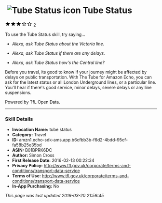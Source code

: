 # &nbsp;<img src="https://github.com/dale3h/alexa-skills-list/raw/master/skills/tube-status/B01BPRK6DC/app_icon" alt="Tube Status icon" width="36"> Tube Status
![3 stars](../../../images/ic_star_black_18dp_1x.png)![3 stars](../../../images/ic_star_black_18dp_1x.png)![3 stars](../../../images/ic_star_black_18dp_1x.png)![3 stars](../../../images/ic_star_border_black_18dp_1x.png)![3 stars](../../../images/ic_star_border_black_18dp_1x.png) 2

To use the Tube Status skill, try saying...

* *Alexa, ask Tube Status about the Victoria line.*

* *Alexa, ask Tube Status if there are any delays.*

* *Alexa, ask Tube Status  how's the Central line?*

Before you travel, its good to know if your journey might be affected by delays on public transportation. With The Tube for Amazon Echo, you can ask for the latest status or all London Underground lines, or a particular line. You'll hear if there's good service, minor delays, severe delays or any line suspensions.

Powered by TfL Open Data.

***

### Skill Details

* **Invocation Name:** tube status
* **Category:** Travel
* **ID:** amzn1.echo-sdk-ams.app.b6cfbb3b-f6d2-4bdd-95cf-fa58b25e35bd
* **ASIN:** B01BPRK6DC
* **Author:** Simon Cross
* **First Release Date:** 2016-02-13 00:22:34
* **Privacy Policy:** http://www.tfl.gov.uk/corporate/terms-and-conditions/transport-data-service
* **Terms of Use:** http://www.tfl.gov.uk/corporate/terms-and-conditions/transport-data-service
* **In-App Purchasing:** No

*This page was last updated 2016-03-20 21:59:45*
